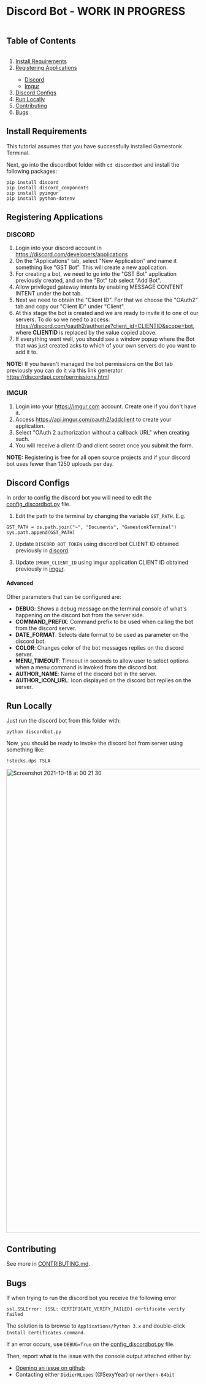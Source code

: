 # Discord Bot - WORK IN PROGRESS

<!-- TABLE OF CONTENTS -->
<summary><h2 style="display: inline-block">Table of Contents</h2></summary>
<ol>
  <li><a href="#install-requirements">Install Requirements</a></li>
  <li><a href="#registering-applications">Registering Applications</a></li>
  <ul>
    <li><a href="#discord">Discord</a></li>
    <li><a href="#imgur">Imgur</a></li>
  </ul>
  <li><a href="#discord-configs">Discord Configs</a></li>
  <li><a href="#run-locally">Run Locally</a></li>
  <li><a href="#contributing">Contributing</a></li>
  <li><a href="#bugs">Bugs</a></li>
</ol>


## Install Requirements

This tutorial assumes that you have successfully installed Gamestonk Terminal.

Next, go into the discordbot folder with `cd discordbot` and install the following packages:
```
pip install discord
pip install discord_components
pip install pyimgur
pip install python-dotenv
```

## Registering Applications

### DISCORD

1. Login into your discord account in https://discord.com/developers/applications
2. On the "Applications" tab, select "New Application" and name it something like "GST Bot". This will create a new application.
3. For creating a bot, we need to go into the "GST Bot" application previously created, and on the "Bot" tab select "Add Bot".
4. Allow privileged gateway intents by enabling MESSAGE CONTENT INTENT under the bot tab.
5. Next we need to obtain the "Client ID". For that we choose the "OAuth2" tab and copy our "Client ID" under "Client".
6. At this stage the bot is created and we are ready to invite it to one of our servers. To do so we need to access:
https://discord.com/oauth2/authorize?client_id=CLIENTID&scope=bot, where **CLIENTID** is replaced by the value copied above.
7. If everything went well, you should see a window popup where the Bot that was just created asks to which of your own servers do you want to add it to.

**NOTE:** If you haven't managed the bot permissions on the Bot tab previously you can do it via this link generator https://discordapi.com/permissions.html

### IMGUR

1. Login into your https://imgur.com account. Create one if you don't have it.
2. Access https://api.imgur.com/oauth2/addclient to create your application.
3. Select "OAuth 2 authorization without a callback URL" when creating such.
4. You will receive a client ID and client secret once you submit the form.

**NOTE:** Registering is free for all open source projects and if your discord bot uses fewer than 1250 uploads per day.

## Discord Configs

In order to config the discord bot you will need to edit the [config_discordbot.py](gamestonk_terminal/config_discordbot.py) file.

1. Edit the path to the terminal by changing the variable `GST_PATH`. E.g.
```
GST_PATH = os.path.join("~", "Documents", "GamestonkTerminal")
sys.path.append(GST_PATH)
```

2. Update `DISCORD_BOT_TOKEN` using discord bot CLIENT ID obtained previously in [discord](#discord).

2. Update `IMGUR_CLIENT_ID` using imgur application CLIENT ID obtained previously in [imgur](#imgur).

#### Advanced

Other parameters that can be configured are:

- **DEBUG**: Shows a debug message on the terminal console of what's happening on the discord bot from the server side.
- **COMMAND_PREFIX**: Command prefix to be used when calling the bot from the discord server.
- **DATE_FORMAT**: Selects date format to be used as parameter on the discord bot.
- **COLOR**: Changes color of the bot messages replies on the discord server.
- **MENU_TIMEOUT**: Timeout in seconds to allow user to select options when a menu command is invoked from the discord bot.
- **AUTHOR_NAME**: Name of the discord bot in the server.
- **AUTHOR_ICON_URL**: Icon displayed on the discord bot replies on the server.

## Run Locally

Just run the discord bot from this folder with:
```
python discordbot.py
```

Now, you should be ready to invoke the discord bot from server using something like:

```
!stocks.dps TSLA
```

<img width="1211" alt="Screenshot 2021-10-18 at 00 21 30" src="https://user-images.githubusercontent.com/25267873/137649138-8d8158c5-1b76-49bc-928f-694d7005d94d.png">


## Contributing

See more in [CONTRIBUTING.md](discordbot/CONTRIBUTING.md).

## Bugs

If when trying to run the discord bot you receive the following error
```
ssl.SSLError: [SSL: CERTIFICATE_VERIFY_FAILED] certificate verify failed
```
The solution is to browse to `Applications/Python 3.x` and double-click `Install Certificates.command`.

If an error occurs, use `DEBUG=True` on the [config_discordbot.py](gamestonk_terminal/config_discordbot.py) file.

Then, report what is the issue with the console output attached either by:
- [Opening an issue on github](https://github.com/GamestonkTerminal/GamestonkTerminal/issues/new/choose)
- Contacting either `DidierRLopes` (@SexyYear) or `northern-64bit`
